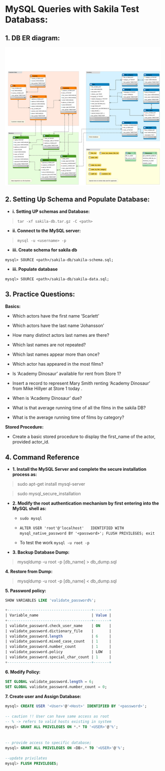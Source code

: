 # MySQL Queries with Sakila Test Databass:


## 1. DB ER diagram:

![Sakila ER](./sakila_erd.png)




## 2. Setting Up Schema and Populate Database:

- **i. Setting UP schemas and Database:**

> ``tar -xf sakila-db.tar.gz -C <path>``

- **ii. Connect to the MySQL server:**

> ``mysql -u <username> -p``

- **iii. Create schema for sakila db**

``mysql> SOURCE <path>/sakila-db/sakila-schema.sql;``

- **iii. Populate database**

``mysql> SOURCE <path>/sakila-db/sakila-data.sql;``



## 3. Practice Questions:

**Basics:**

- Which actors have the first name ‘Scarlett’

- Which actors have the last name ‘Johansson’

- How many distinct actors last names are there?

- Which last names are not repeated?

- Which last names appear more than once?

- Which actor has appeared in the most films?

- Is ‘Academy Dinosaur’ available for rent from Store 1?

- Insert a record to represent Mary Smith renting ‘Academy Dinosaur’ from Mike Hillyer at Store 1 today .

- When is ‘Academy Dinosaur’ due?

- What is that average running time of all the films in the sakila DB?

- What is the average running time of films by category?

**Stored Procedure:**
- Create a basic stored procedure to display the first_name of the actor, provided actor_id.

## 4. Command Reference

- **1. Install the MySQL Server and complete the secure installation process as:**

> sudo apt-get install mysql-server

> sudo mysql_secure_installation

- **2. Modify the root authentication mechanism by first entering into the MySQL shell as:**

    - ``sudo mysql``

    - ``ALTER USER 'root'@'localhost'   IDENTIFIED WITH mysql_native_password BY
    '<password>';
    FLUSH PRIVILEGES;
    exit``

    - To test the work ``mysql -u root -p``

- **3. Backup Database Dump:**

> mysqldump -u root -p [db_name] > db_dump.sql


**4. Restore from Dump:**

> mysqldump -u root -p [db_name] < db_dump.sql

**5. Password policy:**

```sql
SHOW VARIABLES LIKE 'validate_password%';
```

```sql
+--------------------------------------+-------+
| Variable_name                        | Value |
+--------------------------------------+-------+
| validate_password.check_user_name    | ON    |
| validate_password.dictionary_file    |       |
| validate_password.length             | 6     |
| validate_password.mixed_case_count   | 1     |
| validate_password.number_count       | 1     |
| validate_password.policy             | LOW   |
| validate_password.special_char_count | 1     |
+--------------------------------------+-------+
```

**6. Modify Policy:**

```sql
SET GLOBAL validate_password.length = 6;
SET GLOBAL validate_password.number_count = 0;
```

**7. Create user and Assign Database:**

```sql
mysql> CREATE USER '<User>'@'<Host>' IDENTIFIED BY '<password>';

-- caution !! User can have same access as root
-- % -> refers to valid hosts existing in system
mysql> GRANT ALL PRIVILEGES ON *.* TO '<USER>'@'%';


-- provide access to specific database;
mysql> GRANT ALL PRIVILEGES ON <DB>.* TO '<USER>'@'%';

--update privilates
mysql> FLUSH PRIVILEGES;
```